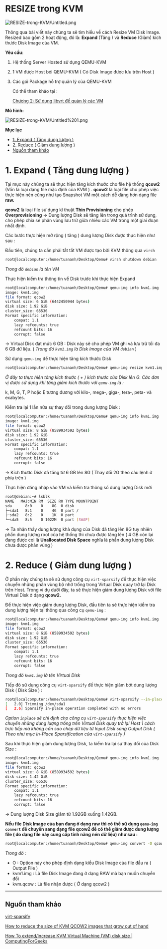 # RESIZE trong KVM

![RESIZE-trong-KVM/Untitled.png](RESIZE-trong-KVM/Untitled.png)

Thông qua bài viết này chúng ta sẽ tìm hiểu về cách Resize VM Disk Image. Resized bao gồm 2 hoạt động, đó là: **Expand** (Tăng ) và **Reduce** (Giảm) kích thước Disk Image của VM. 

**Yêu cầu**:

1. Hệ thống Server Hosted sử dụng QEMU-KVM
2. 1 VM được Host bởi QEMU-KVM ( Có Disk Image được lưu trên Host )
3. Các gói Package hỗ trợ quản lý của QEMU-KVM

    Có thể tham khảo tại :

    [Chương 2: Sử dụng libvrt để quản lý các VM](https://github.com/tuananh2508/LinuxVcc/blob/master/Virtualization/QEMU%26KVM/KVM&QEMU/Chuong-2-Su-dung-libvrt.md)

**Mô hình:**

![RESIZE-trong-KVM/Untitled%201.png](RESIZE-trong-KVM/Untitled%201.png)

**Mục lục**
 * [1. Expand ( Tăng dung lượng )](#1-expand--tăng-dung-lượng-)
 * [2. Reduce ( Giảm dung lượng )](#2-reduce--giảm-dung-lượng-)
 * [Nguồn tham khảo](#nguồn-tham-khảo)

# 1. Expand ( Tăng dung lượng )

Tại mục này chúng ta sẽ thực hiện tăng kích thước cho file hệ thống **qcow2** (Vốn là loại dạng file mặc định của KVM ) . **qcow2** là loại file cho phép việc thực hiện nén cũng như tạo Snapshot VM một cách dễ dàng hơn dạng file **raw.**

**qcow2** là loại file sử dụng kĩ thuật **Thin Provisioning** cho phép **Overprovisioning** → Dung lượng Disk sẽ tăng lên trong quá trình sử dụng, cho phép chia sẻ phân vùng lưu trữ giữa nhiều các VM trong một giai đoạn nhất định.

Các bước thực hiện mở rộng ( tăng ) dung lượng Disk được thực hiện như sau :

Đầu tiên, chúng ta cần phải tắt tắt VM được tạo bởi KVM thông qua `virsh` 

```bash
root@localcomputer:/home/tuananh/Desktop/Qemu# virsh shutdown debian
```

*Trong đó `debian` là tên VM*

Thực hiện kiểm tra thông tin về Disk trước khi thực hiện Expand 

```bash
root@localcomputer:/home/tuananh/Desktop/Qemu# qemu-img info kvm1.img 
image: kvm1.img
file format: qcow2
virtual size: 6 GiB (6442450944 bytes)
disk size: 1.92 GiB
cluster_size: 65536
Format specific information:
    compat: 1.1
    lazy refcounts: true
    refcount bits: 16
    corrupt: false
```

→ Virtual Disk đạt mức 6 GB : Disk này sẽ cho phép VM ghi và lưu trữ tối đa 6 GB dữ liệu. ( *Trong đó `kvm1.img` là Disk Image của VM `debian`* )

Sử dụng `qemu-img` để thực hiện tăng kích thước Disk 

```bash
root@localcomputer:/home/tuananh/Desktop/Qemu# qemu-img resize kvm1.img +2G
```

*Ở đây ta thực hiện tăng kích thước ( + ) kích thước của Disk lên G. Các đơn vị được sử dụng khi tăng giảm kích thước với `qemu-img` là :* 

 k, M, G, T, P hoặc E tương đương với kilo-, mega-, giga-, tera-, peta- và exabytes.

 

Kiểm tra lại 1 lần nữa sự thay đổi trong dung lượng Disk :

```bash
root@localcomputer:/home/tuananh/Desktop/Qemu# qemu-img info kvm1.img 
image: kvm1.img
file format: qcow2
virtual size: 8 GiB (8589934592 bytes)
disk size: 1.92 GiB
cluster_size: 65536
Format specific information:
    compat: 1.1
    lazy refcounts: true
    refcount bits: 16
    corrupt: false
```

→ Kích thước Disk đã tăng từ 6 GB lên 8G ( Thay đổi 2G theo câu lệnh ở phía trên )

Thực hiện đăng nhập vào VM và kiểm tra thông số dung lượng Disk mới

```bash
root@debian:~# lsblk
NAME   MAJ:MIN RM  SIZE RO TYPE MOUNTPOINT
sda      8:0    0    8G  0 disk 
├─sda1   8:1    0    4G  0 part /
├─sda2   8:2    0    1K  0 part 
└─sda5   8:5    0 1022M  0 part [SWAP]
```

→ Ta nhận thấy dung lượng khả dụng của Disk đã tăng lên 8G tuy nhiên phần dung lượng root của hệ thống thì chưa được tăng lên ( 4 GB còn lại đang được coi là **Unallocated Disk Space** nghĩa là phần dung lượng Disk chưa được phân vùng )

# 2. Reduce ( Giảm dung lượng )

Ở phần này chúng ta sẽ sử dụng công cụ `virt-sparsify` để thực hiện việc chuyển những phân vùng bộ nhớ trống trong Virtual Disk quay trở lại Disk trên Host. Trong ví dụ dưới đây, ta sẽ thực hiện giảm dung lượng Disk với file Virtual Disk ở dạng **qcow2.**

Để thực hiện việc giảm dung lượng Disk, đầu tiên ta sẽ thực hiện kiểm tra dung lượng hiện tại thông qua công cụ `qemu-img` : 

```bash
root@localcomputer:/home/tuananh/Desktop/Qemu# qemu-img info kvm1.img 
image: kvm1.img
file format: qcow2
virtual size: 8 GiB (8589934592 bytes)
disk size: 1.92 GiB
cluster_size: 65536
Format specific information:
    compat: 1.1
    lazy refcounts: true
    refcount bits: 16
    corrupt: false
```

*Trong đó `kvm1.img` là tên Virtual Disk*

Tiếp đó sử dụng công cụ `virt-sparsify` để thực hiện giảm bớt dung lượng Disk ( Disk Size ) :

```bash
root@localcomputer:/home/tuananh/Desktop/Qemu# virt-sparsify --in-place kvm1.img 
[   2.0] Trimming /dev/sda1
[   2.6] Sparsify in-place operation completed with no errors
```

*Option `inplace` sẽ chỉ định cho công cụ `virt-sparsify` thực hiện việc chuyển những dung lượng trống trên Virtual Disk quay trở lại Host 1 cách trực tiếp mà không cần sao chép dữ liệu từ Input Disk sang Output Disk ( Theo như mục In-Place Sparsification của `virt-sparsify` )*  

Sau khi thực hiện giảm dung lượng Disk, ta kiểm tra lại sự thay đổi của Disk Size :

```bash
root@localcomputer:/home/tuananh/Desktop/Qemu# qemu-img info kvm1.img 
image: kvm1.img
file format: qcow2
virtual size: 8 GiB (8589934592 bytes)
disk size: 1.42 GiB
cluster_size: 65536
Format specific information:
    compat: 1.1
    lazy refcounts: true
    refcount bits: 16
    corrupt: false
```

→ Dung lượng Disk Size giảm từ 1.92GB xuống 1.42GB.

**Nếu file Disk Image của bạn đang ở dạng raw thì có thể sử dụng `qemu-img convert` để chuyển sang dạng file qcow2 để có thể giảm được dung lượng file ( do dạng file này cung cấp tính năng nén dữ liệu)** **như sau :**

```bash
root@localcomputer:/home/tuananh/Desktop/Qemu# qemu-img convert -O qcow2 kvm1.img /mnt/kvm.qcow
```

*Trong đó :* 

- O : Option này cho phép định dạng kiểu Disk Image của file đầu ra ( Output File )
- kvm1.img : Là file Disk Image đang ở dạng RAW mà bạn muốn chuyển đổi
- kvm.qcow : Là file nhận được ( Ở dạng qcow2 )

---

## Nguồn tham khảo

[virt-sparsify](https://libguestfs.org/virt-sparsify.1.html#in-place-sparsification)

[How to reduce the size of KVM QCOW2 images that grow out of hand](https://codemental.medium.com/how-to-reduce-the-size-of-kvm-qcow2-images-that-grow-out-of-hand-971603b65fac)

[How To extend/increase KVM Virtual Machine (VM) disk size | ComputingForGeeks](https://computingforgeeks.com/how-to-extend-increase-kvm-virtual-machine-disk-size/)
